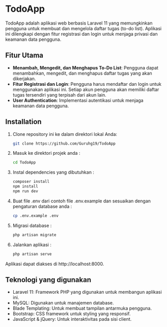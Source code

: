 # TodoApp

TodoApp adalah aplikasi web berbasis Laravel 11 yang memungkinkan pengguna untuk membuat dan mengelola daftar tugas (to-do list). Aplikasi ini dilengkapi dengan fitur registrasi dan login untuk menjaga privasi dan keamanan data pengguna.

## Fitur Utama
- **Menambah, Mengedit, dan Menghapus To-Do List**: Pengguna dapat menambahkan, mengedit, dan menghapus daftar tugas yang akan dikerjakan.
- **Fitur Registrasi dan Login**: Pengguna harus mendaftar dan login untuk menggunakan aplikasi ini. Setiap akun pengguna akan memiliki daftar tugas tersendiri yang terpisah dari akun lain.
- **User Authentication**: Implementasi autentikasi untuk menjaga keamanan data pengguna.



## Installation

1. Clone repository ini ke dalam direktori lokal Anda:
   ```bash
   git clone https://github.com/Guruhg19/TodoApp

2. Masuk ke direktori projek anda :
    ```bash
   cd TodoApp

3. Instal dependencies yang dibutuhkan :
    ```bash
   composer install
   npm install
   npm run dev

4. Buat file .env dari contoh file .env.example dan sesuaikan dengan pengaturan database anda :
    ```bash
   cp .env.example .env

5. Migrasi database :
    ```bash
   php artisan migrate

5. Jalankan aplikasi :
    ```bash
   php artisan serve

Aplikasi dapat diakses di http://localhost:8000.


## Teknologi yang digunakan

 - Laravel 11: Framework PHP yang digunakan untuk membangun aplikasi ini.
 - MySQL: Digunakan untuk manajemen database.
 - Blade Templating: Untuk membuat tampilan antarmuka pengguna.
 - Bootstrap: CSS framework untuk styling yang responsif.
 - JavaScript & jQuery: Untuk interaktivitas pada sisi client.


